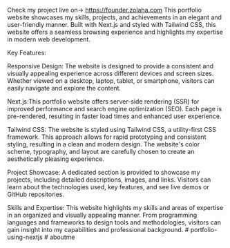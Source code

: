 Check my project live on-> https://founder.zolaha.com This portfolio website showcases my skills, projects, and achievements in an elegant and user-friendly manner. Built with Next.js and styled with Tailwind CSS, this website offers a seamless browsing experience and highlights my expertise in modern web development.

Key Features:

Responsive Design: The website is designed to provide a consistent and visually appealing experience across different devices and screen sizes. Whether viewed on a desktop, laptop, tablet, or smartphone, visitors can easily navigate and explore the content.

Next.js:This portfolio website offers server-side rendering (SSR) for improved performance and search engine optimization (SEO). Each page is pre-rendered, resulting in faster load times and enhanced user experience.

Tailwind CSS: The website is styled using Tailwind CSS, a utility-first CSS framework. This approach allows for rapid prototyping and consistent styling, resulting in a clean and modern design. The website's color scheme, typography, and layout are carefully chosen to create an aesthetically pleasing experience.

Project Showcase: A dedicated section is provided to showcase my projects, including detailed descriptions, images, and links. Visitors can learn about the technologies used, key features, and see live demos or GitHub repositories.

Skills and Expertise: This website highlights my skills and areas of expertise in an organized and visually appealing manner. From programming languages and frameworks to design tools and methodologies, visitors can gain insight into my capabilities and professional background.
#   p o r t f o l i o - u s i n g - n e x t j s  
 #   a b o u t m e  
 
